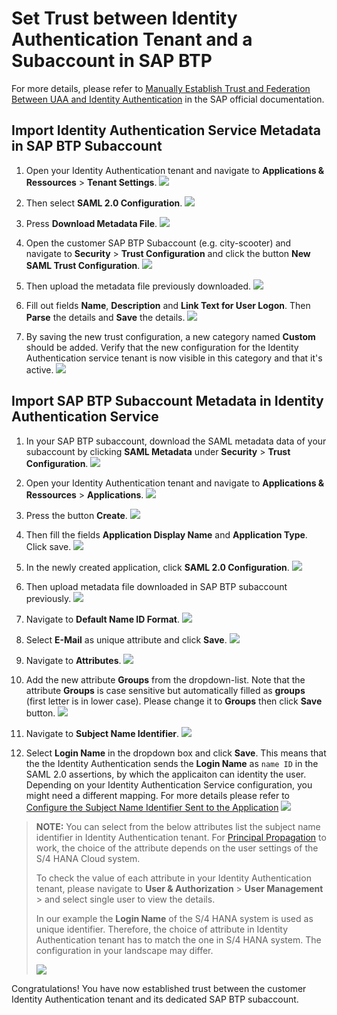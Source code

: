 # Set Trust between Identity Authentication Tenant and a Subaccount in SAP BTP
For more details, please refer to [Manually Establish Trust and Federation Between UAA and Identity Authentication](https://help.sap.com/viewer/65de2977205c403bbc107264b8eccf4b/Cloud/en-US/7c6aa87459764b179aeccadccd4f91f3.html#loio7c6aa87459764b179aeccadccd4f91f3) in the SAP official documentation.

## Import Identity Authentication Service Metadata in SAP BTP Subaccount
1. Open your Identity Authentication tenant and navigate to **Applications & Ressources** > **Tenant Settings**. 
![](images/2023-tenant-settings.png) 

1. Then select **SAML 2.0 Configuration**.
![](images/2023-go-to-saml2.png) 

1. Press **Download Metadata File**.
![](images/2023-download-metadata.png) 

1. Open the customer SAP BTP Subaccount (e.g. city-scooter) and navigate to **Security** > **Trust Configuration** and click the button **New SAML Trust Configuration**.
![](images/2023-new-trust-config.png)

1. Then upload the metadata file previously downloaded.
![](images/2023-upload-metadata.png)  

1. Fill out fields **Name**, **Description** and **Link Text for User Logon**. Then **Parse** the details and **Save** the details.
![](images/2023-add-metadata-details.png)

1. By saving the new trust configuration, a new category named **Custom** should be added. Verify that the new configuration for the Identity Authentication service tenant is now visible in this category and that it's active.
![](images/2023-check-new-active-trust-config.png)

## Import SAP BTP Subaccount Metadata in Identity Authentication Service
1. In your SAP BTP subaccount, download the SAML metadata data of your subaccount by clicking **SAML Metadata** under **Security** > **Trust Configuration**. 
![](images/2023-download-btp-metadata.png) 

1. Open your Identity Authentication tenant and navigate to **Applications & Ressources** > **Applications**.
![](images/2023-create-ias-app-01.png) 

1. Press the button **Create**. 
![](images/2023-create-ias-app-02.png) 

1. Then fill the fields **Application Display Name** and **Application Type**. Click save.
![](images/2023-add-ias-app-details.png)

1. In the newly created application, click **SAML 2.0 Configuration**.
![](images/2023-ias-app-saml.png)

1. Then upload metadata file downloaded in SAP BTP subaccount previously.
![](images/2023-import-btp-metadata.png)

1. Navigate to **Default Name ID Format**.
![](images/2023-configure-default-name-id-format.png)

1.  Select **E-Mail** as unique attribute and click **Save**. 
![](images/2023-select-email-format.png)

1. Navigate to **Attributes**.
![](images/2023-select-assertion-attributes.png)

1. Add the new attribute **Groups** from the dropdown-list. Note that the attribute **Groups** is case sensitive but automatically filled as **groups** (first letter is in lower case). Please change it to **Groups** then click **Save** button.
![](images/2023-add-attribute-group.png)

1. Navigate to **Subject Name Identifier**.
![](images/2023-select-subject-name-identifier.png)

1. Select **Login Name** in the dropdown box and click **Save**. This means that the the Identity Authentication sends the **Login Name** as `name ID` in the SAML 2.0 assertions, by which the applicaiton can identity the user. Depending on your Identity Authentication Service configuration, you might need a different mapping. For more details please refer to [Configure the Subject Name Identifier Sent to the Application](https://help.sap.com/docs/IDENTITY_AUTHENTICATION/6d6d63354d1242d185ab4830fc04feb1/1d020e3a3ba34c43a71fde70bfa6419a.html)
![](images/2023-select-login-name.png)


> **NOTE:** You can select from the below attributes list the subject name identifier in Identity Authentication tenant. For [Principal Propagation](../../propagate-identity/README.md) to work, the choice of the attribute depends on the user settings of the S/4 HANA Cloud system. 
>
> To check the value of each attribute in your Identity Authentication tenant, please navigate to **User & Authorization** > **User Management** > and select single user to view the details.
>
> In our example the **Login Name** of the S/4 HANA system is used as unique identifier. Therefore, the choice of attribute in Identity Authentication tenant has to match the one in S/4 HANA system. The configuration in your landscape may differ.
>
> ![](images/s4hana-maintain-business-user.png)

Congratulations! You have now established trust between the customer Identity Authentication tenant and its dedicated SAP BTP subaccount.

